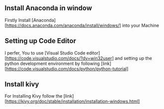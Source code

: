 ## Install Anaconda in window 
Firstly Install [Anaconda][https://docs.anaconda.com/anaconda/install/windows/] into your Machine

## Setting up Code Editor
I perfer, You to use [Visual Studio Code editor][https://code.visualstudio.com/docs/?dv=win32user] and setting up the python development environment by following [link][https://code.visualstudio.com/docs/python/python-tutorial]

## Install kivy
For Installing Kivy follow the [link][https://kivy.org/doc/stable/installation/installation-windows.html]

